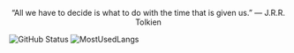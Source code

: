   <p align="center" >
   “All we have to decide is what to do with the time that is given us.” ― J.R.R. Tolkien </div>
   </p>
   
   
   

![GitHub Status](https://github-readme-stats.vercel.app/api?username=Mateus-Kent&count_private=true&theme=nightowl&show_icons=true)   ![MostUsedLangs](https://github-readme-stats.vercel.app/api/top-langs/?username=Mateus-Kent&theme=nightowl&layout=compact&langs_count=8)






